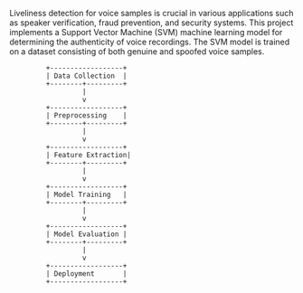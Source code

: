 Liveliness detection for voice samples is crucial in various applications such as speaker verification, fraud prevention, and security systems. This project implements a Support Vector Machine (SVM) machine learning model for determining the authenticity of voice recordings. The SVM model is trained on a dataset consisting of both genuine and spoofed voice samples.

             +------------------+
             | Data Collection  |
             +--------+---------+
                      |
                      v
             +------------------+
             | Preprocessing    |
             +--------+---------+
                      |
                      v
             +------------------+
             | Feature Extraction|
             +--------+---------+
                      |
                      v
             +------------------+
             | Model Training   |
             +--------+---------+
                      |
                      v
             +------------------+
             | Model Evaluation |
             +--------+---------+
                      |
                      v
             +------------------+
             | Deployment       |
             +------------------+
